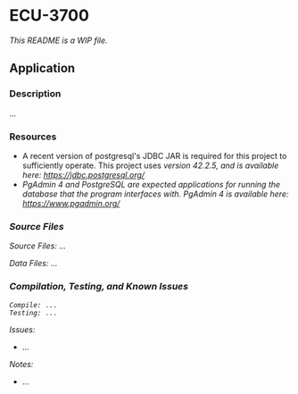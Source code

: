 # ECU-3700

<i>This README is a WIP file.</i>

## Application
### Description
...
### Resources
- A recent version of postgresql's JDBC JAR is required for this project to sufficiently operate. This project uses <i>version 42.2.5<i>, and is available here: https://jdbc.postgresql.org/
- PgAdmin 4 and PostgreSQL are expected applications for running the database that the program interfaces with. PgAdmin 4 is available here: https://www.pgadmin.org/
### Source Files
Source Files: ...

Data Files: ...
### Compilation, Testing, and Known Issues
```
Compile: ...
Testing: ...
```
Issues:
- ...

Notes:
- ...
